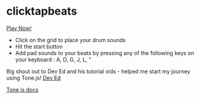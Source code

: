 # clicktapbeats

[Play Now!](https://schazbot.github.io/clicktapbeats/)

* Click on the grid to place your drum sounds
* Hit the start button
* Add pad sounds to your beats by pressing any of the following keys on your keyboard : A, D, G, J, L, "





Big shout out to Dev Ed and his tutorial vids - helped me start my journey using Tone.js!
[Dev Ed](https://www.youtube.com/watch?v=8T4SCksjrQ4)

[Tone.js docs](https://tonejs.github.io/) 
